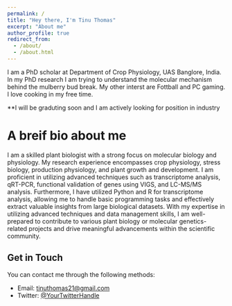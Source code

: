 ```yaml
---
permalink: /
title: "Hey there, I'm Tinu Thomas"
excerpt: "About me"
author_profile: true
redirect_from: 
  - /about/
  - /about.html
---
```


I am a PhD scholar at Department of Crop Physiology, UAS Banglore, India. In my PhD research I am trying to understand the molecular mechanism behind the mulberry bud break. My other interst are Fottball and PC gaming. I love cooking in my free time.

**I will be graduting soon and I am actively looking for position in industry

A breif bio about me
======
I am a skilled plant biologist with a strong focus on molecular biology and physiology. My research experience encompasses crop physiology, stress biology, production physiology, and plant growth and development. I am proficient in utilizing advanced techniques such as transcriptome analysis, qRT-PCR, functional validation of genes using VIGS, and LC-MS/MS analysis. Furthermore, I have utilized Python and R for transcriptome analysis, allowing me to handle basic programming tasks and effectively extract valuable insights from large biological datasets. With my expertise in utilizing advanced techniques and data management skills, I am well-prepared to contribute to various plant biology or molecular genetics-related projects and drive meaningful advancements within the scientific community.


Get in Touch
------
You can contact me through the following methods:

- Email: [tinuthomas21@gmail.com](mailto:tinuthomas21@gmail.com)
- Twitter: [@YourTwitterHandle](https://twitter.com/twitter.com/tinu_1994)
